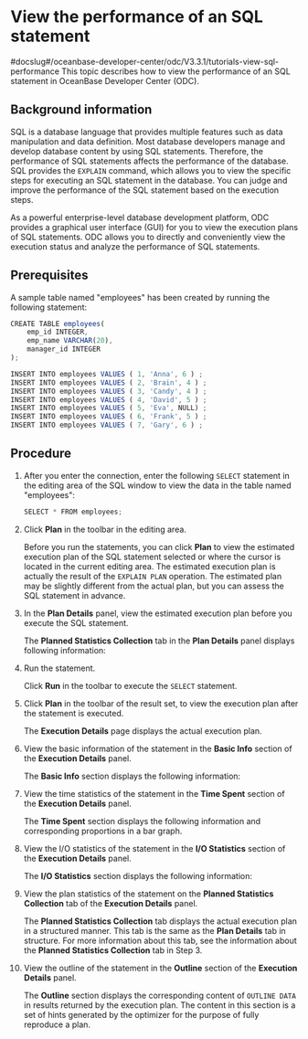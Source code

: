View the performance of an SQL statement 
=============================================================
#docslug#/oceanbase-developer-center/odc/V3.3.1/tutorials-view-sql-performance
This topic describes how to view the performance of an SQL statement in OceanBase Developer Center (ODC). 

Background information 
-------------------------------

SQL is a database language that provides multiple features such as data manipulation and data definition. Most database developers manage and develop database content by using SQL statements. Therefore, the performance of SQL statements affects the performance of the database. SQL provides the `EXPLAIN` command, which allows you to view the specific steps for executing an SQL statement in the database. You can judge and improve the performance of the SQL statement based on the execution steps. 

As a powerful enterprise-level database development platform, ODC provides a graphical user interface (GUI) for you to view the execution plans of SQL statements. ODC allows you to directly and conveniently view the execution status and analyze the performance of SQL statements. 

Prerequisites 
----------------------

A sample table named "employees" has been created by running the following statement:

```javascript
CREATE TABLE employees(
    emp_id INTEGER,
    emp_name VARCHAR(20),
    manager_id INTEGER
);

INSERT INTO employees VALUES ( 1, 'Anna', 6 ) ;
INSERT INTO employees VALUES ( 2, 'Brain', 4 ) ;
INSERT INTO employees VALUES ( 3, 'Candy', 4 ) ;
INSERT INTO employees VALUES ( 4, 'David', 5 ) ;
INSERT INTO employees VALUES ( 5, 'Eva', NULL) ;
INSERT INTO employees VALUES ( 6, 'Frank', 5 ) ;
INSERT INTO employees VALUES ( 7, 'Gary', 6 ) ;
```



Procedure 
------------------

1. After you enter the connection, enter the following `SELECT` statement in the editing area of the SQL window to view the data in the table named "employees": 

   ```javascript
   SELECT * FROM employees;
   ```

   




<!-- -->

2. Click **Plan** in the toolbar in the editing area. 

   Before you run the statements, you can click **Plan** to view the estimated execution plan of the SQL statement selected or where the cursor is located in the current editing area. The estimated execution plan is actually the result of the `EXPLAIN PLAN` operation. The estimated plan may be slightly different from the actual plan, but you can assess the SQL statement in advance.
   

3. In the **Plan Details** panel, view the estimated execution plan before you execute the SQL statement. 

   The **Planned Statistics Collection** tab in the **Plan Details** panel displays following information:
   






4. Run the statement. 

   Click **Run** in the toolbar to execute the `SELECT` statement.
   

5. Click **Plan** in the toolbar of the result set, to view the execution plan after the statement is executed. 

   The **Execution Details** page displays the actual execution plan.
   

6. View the basic information of the statement in the **Basic Info** section of the **Execution Details** panel. 

   The **Basic Info** section displays the following information:
   






7. View the time statistics of the statement in the **Time Spent** section of the **Execution Details** panel. 

   The **Time Spent** section displays the following information and corresponding proportions in a bar graph.
   






8. View the I/O statistics of the statement in the **I/O Statistics** section of the **Execution Details** panel. 

   The **I/O Statistics** section displays the following information:
   






9. View the plan statistics of the statement on the **Planned Statistics Collection** tab of the **Execution Details** panel. 

   The **Planned Statistics Collection** tab displays the actual execution plan in a structured manner. This tab is the same as the **Plan Details** tab in structure. For more information about this tab, see the information about the **Planned Statistics Collection** tab in Step 3.
   

10. View the outline of the statement in the **Outline** section of the **Execution Details** panel. 

    The **Outline** section displays the corresponding content of `OUTLINE DATA` in results returned by the execution plan. The content in this section is a set of hints generated by the optimizer for the purpose of fully reproduce a plan.
    



